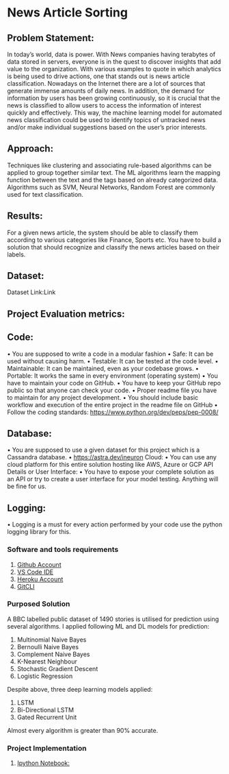 # News Article Sorting
## Problem Statement:
In today’s world, data is power. With News companies having terabytes of data stored in servers, everyone is in the quest to discover insights that add value to the organization. With various examples to quote in which analytics is being used to drive actions, one that stands out is news article classification.
Nowadays on the Internet there are a lot of sources that generate immense amounts of daily news. In addition, the demand for information by users has been growing continuously, so it is crucial that the news is classified to allow users to access the information of interest quickly and effectively. This way, the machine learning model for automated news classification could be used to identify topics of untracked news and/or make individual suggestions based on the user’s prior interests.

## Approach: 
Techniques like clustering and associating rule-based algorithms can be applied to group together similar text. The ML algorithms learn the mapping function between the text and the tags based on already categorized data. Algorithms such as SVM, Neural Networks, Random Forest are commonly used for text classification.

## Results: 
For a given news article, the system should be able to classify them according to various categories like Finance, Sports etc.
You have to build a solution that should recognize and classify the news articles based on their labels.

## Dataset:
Dataset Link:Link


## Project Evaluation metrics:
## Code: 
• You are supposed to write a code in a modular fashion 
• Safe: It can be used without causing harm. 
• Testable: It can be tested at the code level. 
• Maintainable: It can be maintained, even as your codebase grows. 
• Portable: It works the same in every environment (operating system) 
• You have to maintain your code on GitHub. 
• You have to keep your GitHub repo public so that anyone can check your code. 
• Proper readme file you have to maintain for any project development. 
• You should include basic workflow and execution of the entire project in the readme file on GitHub • Follow the coding standards: https://www.python.org/dev/peps/pep-0008/


## Database:
• You are supposed to use a given dataset for this project which is a Cassandra database. • https://astra.dev/ineuron
Cloud:
• You can use any cloud platform for this entire solution hosting like AWS, Azure or GCP
API Details or User Interface:
• You have to expose your complete solution as an API or try to create a user interface for your model testing. Anything will be fine for us.

## Logging:
• Logging is a must for every action performed by your code use the python logging library for this.


### Software and tools requirements

1. [Github Account](https://github.com)
2. [VS Code IDE](https://code.visualstudio.com)
3. [Heroku Account](https://heroku.com)
4. [GitCLI](https://cli.github.com/)

### Purposed Solution
A BBC labelled public dataset of 1490 stories is utilised for prediction using several algorithms. I applied following ML and DL models for prediction:
1. Multinomial Naive Bayes
2. Bernoulli Naive Bayes
3. Complement Naive Bayes
4. K-Nearest Neighbour
5. Stochastic Gradient Descent
6. Logistic Regression

Despite above, three deep learning models applied:
1. LSTM
2. Bi-Directional LSTM
3. Gated Recurrent Unit

 Almost every algorithm is greater than 90% accurate.

 ### Project Implementation

 1. [Ipython Notebook:](https://github.com/harmangahir/news_article_sorting_nlp/blob/9464bbb03630f9de773f586c883202e223f885ff/news_article_sorting.ipynb)